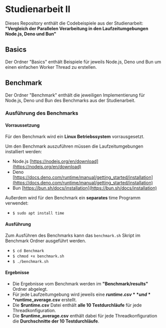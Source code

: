 # Studienarbeit II

Dieses Repository enthält die Codebeispiele aus der Studienarbeit: **"Vergleich der Parallelen Verarbeitung in den Laufzeitumgebungen Node.js, Deno und Bun"**

## Basics

Der Ordner "Basics" enthält Beispiele für jeweils Node.js, Deno und Bun um einen einfachen Worker Thread zu erstellen.

## Benchmark

Der Ordner "Benchmark" enthält die jeweiligen Implementierung für Node.js, Deno und Bun des Benchmarks aus der Studienarbeit.

### Ausführung des Benchmarks

#### Vorraussetzung

Für den Benchmark wird ein **Linux Betriebssystem** vorrausgesetzt.

Um den Benchmark auszuführen müssen die Laufzeitumgebungen installiert werden:

-   Node.js [https://nodejs.org/en/download](https://nodejs.org/en/download)
-   Deno [https://docs.deno.com/runtime/manual/getting_started/installation](https://docs.deno.com/runtime/manual/getting_started/installation)
-   Bun [https://bun.sh/docs/installation](https://bun.sh/docs/installation)

Außerdem wird für den Benchmark ein **separates** time Programm verwendet:

-   `$ sudo apt install time`

#### Ausführung

Zum Ausführen des Benchmarks kann das `benchmark.sh` Skript im Benchmark Ordner ausgeführt werden.

-   `$ cd Benchmark`
-   `$ chmod +x benchmark.sh`
-   `$ ./benchmark.sh`

#### Ergebnisse

-   Die Ergebnisse vom Benchmark werden im **"Benchmark/results"** Ordner abgelegt.
-   Für jede Laufzeitumgebung wird jeweils eine **$runtime.csv** und **$runtime_average.csv** erstellt.
-   Die **$runtime.csv** Datei enthält **alle 10 Testdurchläufe** für jede Threadkonfiguration.
-   Die **$runtime_average.csv** enthält dabei für jede Threadkonfiguration die **Durchschnitte der 10 Testdurchläufe**.
